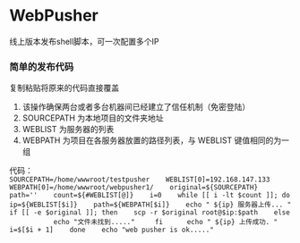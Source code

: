 # WebPusher
线上版本发布shell脚本，可一次配置多个IP

### 简单的发布代码   
复制粘贴将原来的代码直接覆盖   
1. 该操作确保两台或者多台机器间已经建立了信任机制（免密登陆）   
2. SOURCEPATH 为本地项目的文件夹地址    
3. WEBLIST 为服务器的列表    
4. WEBPATH 为项目在各服务器放置的路径列表，与 WEBLIST 键值相同的为一组    

代码：  
    ``
    SOURCEPATH=/home/wwwroot/testpusher   
    WEBLIST[0]=192.168.147.133   
    WEBPATH[0]=/home/wwwroot/webpusher1/   
    original=${SOURCEPATH}   
    path=''   
    count=${#WEBLIST[@]}   
    i=0   
    while [[ i -lt $count ]]; do   
        ip=${WEBLIST[$i]}   
        path=${WEBPATH[$i]}   
        echo " ${ip} 服务器上传... "   
        if [[ -e $original ]]; then   
            scp -r $original root@$ip:$path   
        else
            echo "文件未找到....."    
        fi     
        echo " ${ip} 上传成功. "    
        i=$[$i + 1]   
    done   
    echo "web pusher is ok....."    
    ``



